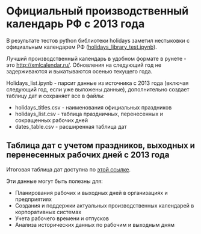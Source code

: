 <html lang="ru">
<head>
    <meta charset="UTF-8">
    <h1>Официальный производственный календарь РФ с 2013 года</h1>
</head>
<body>
    <p>В результате тестов python библиотеки holidays заметил нестыковки с официальным календарем РФ (<a href="holidays_library_test.ipynb">holidays_library_test.ipynb</a>).</p>
    <p>Лучший производственный календарь в удобном формате в рунете - это <a href="http://xmlcalendar.ru/" target="_blank">http://xmlcalendar.ru/</a>. Обновления на следующий год не задерживаются и выкатываются осенью текущего года.</p>
    <p>Holidays_list.ipynb - парсит данные из источника с 2013 года (включая следующий год, если уже выложены данные), дополнительно создает таблицу дат и сохраняет все в файлы:</p>
    <ul>
        <li>holidays_titles.csv - наименования официальных праздников</li>
        <li>holidays_list.csv - таблица праздничных, перенесенных и сокращенных рабочих дней</li>
        <li>dates_table.csv - расширенная таблица дат</li>
    </ul>
    <h2>Таблица дат с учетом праздников, выходных и перенесенных рабочих дней с 2013 года</h2>
    <p>Итоговая таблица дат доступна по <a href="dates_table.csv" download>этой ссылке</a>.</p>
    <p>Эти данные могут быть полезны для:</p>
    <ul>
        <li>Планирования рабочих и выходных дней в организациях и предприятиях</li>
        <li>Создания и поддержки актуальных производственных календарей в корпоративных системах</li>
        <li>Учета рабочего времени и отпусков</li>
        <li>Анализа исторических данных по рабочим и выходным дням</li>
    </ul>

</body>
</html>

